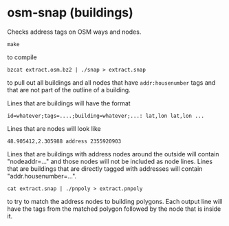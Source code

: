 osm-snap (buildings)
========

Checks address tags on OSM ways and nodes.

    make

to compile

    bzcat extract.osm.bz2 | ./snap > extract.snap

to pull out all buildings and all nodes that have <code>addr:housenumber</code> tags and that are
not part of the outline of a building.

Lines that are buildings will have the format

    id=whatever;tags=....;building=whatever;...: lat,lon lat,lon ...
  
Lines that are nodes will look like 

    48.905412,2.305988 address 2355920903

Lines that are buildings with address nodes around the outside will contain "nodeaddr=..."
and those nodes will not be included as node lines.
Lines that are buildings that are directly tagged with addresses will contain "addr.housenumber=...".

    cat extract.snap | ./pnpoly > extract.pnpoly

to try to match the address nodes to building polygons. Each output line will have the tags
from the matched polygon followed by the node that is inside it.
